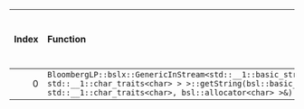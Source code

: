 |   Index | Function                                                                                                                                                                                      |   Difference in number of lines |   Function size difference in bytes | Disassembly                                                            |   Number of lines in `assume` build |   Number of bytes in `assume` build |   Number of lines in `none` build |   Number of bytes in `none` build |
|--------:|:----------------------------------------------------------------------------------------------------------------------------------------------------------------------------------------------|--------------------------------:|------------------------------------:|:-----------------------------------------------------------------------|------------------------------------:|------------------------------------:|----------------------------------:|----------------------------------:|
|       0 | `BloombergLP::bslx::GenericInStream<std::__1::basic_streambuf<char, std::__1::char_traits<char> > >::getString(bsl::basic_string<char, std::__1::char_traits<char>, bsl::allocator<char> >&)` |                               5 |                                  16 | [Assumed](0.assume.s.txt), [Ignored](0.none.s.txt), [Diff](0.diff.txt) |                                 672 |                             4213104 |                               656 |                           4213104 |